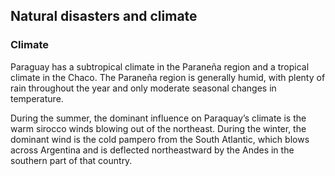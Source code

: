 ## Natural disasters and climate

### **Climate**

Paraguay has a subtropical climate in the Paraneña region and a tropical climate in the Chaco. The Paraneña region is generally humid, with plenty of rain throughout the year and only moderate seasonal changes in temperature.

During the summer, the dominant influence on Paraquay’s climate is the warm sirocco winds blowing out of the northeast. During the winter, the dominant wind is the cold pampero from the South Atlantic, which blows across Argentina and is deflected northeastward by the Andes in the southern part of that country.